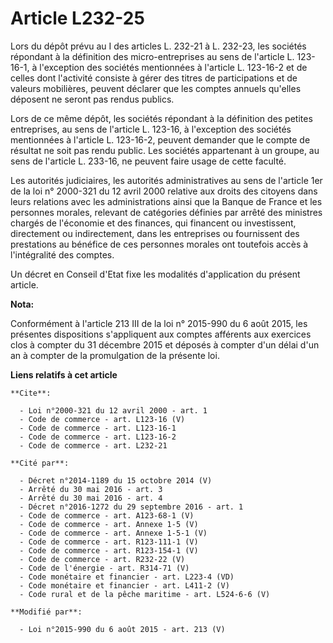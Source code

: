 # Article L232-25

Lors du dépôt prévu au I des articles L. 232-21 à L. 232-23, les sociétés répondant à la définition des micro-entreprises au
sens de l'article L. 123-16-1, à l'exception des sociétés mentionnées à l'article L. 123-16-2 et de celles dont l'activité
consiste à gérer des titres de participations et de valeurs mobilières, peuvent déclarer que les comptes annuels qu'elles
déposent ne seront pas rendus publics. 

Lors de ce même dépôt, les sociétés répondant à la définition des petites entreprises, au sens de l'article L. 123-16, à
l'exception des sociétés mentionnées à l'article L. 123-16-2, peuvent demander que le compte de résultat ne soit pas rendu
public. Les sociétés appartenant à un groupe, au sens de l'article L. 233-16, ne peuvent faire usage de cette faculté. 

Les autorités judiciaires, les autorités administratives au sens de l'article 1er de la loi n° 2000-321 du 12 avril 2000
relative aux droits des citoyens dans leurs relations avec les administrations ainsi que la Banque de France et les personnes
morales, relevant de catégories définies par arrêté des ministres chargés de l'économie et des finances, qui financent ou
investissent, directement ou indirectement, dans les entreprises ou fournissent des prestations au bénéfice de ces personnes
morales ont toutefois accès à l'intégralité des comptes. 

Un décret en Conseil d'Etat fixe les modalités d'application du présent article.

**Nota:**

Conformément à l'article 213 III de la loi n° 2015-990 du 6 août 2015, les présentes dispositions s'appliquent aux comptes
afférents aux exercices clos à compter du 31 décembre 2015 et déposés à compter d'un délai d'un an à compter de la
promulgation de la présente loi.

**Liens relatifs à cet article**

	**Cite**:

	  - Loi n°2000-321 du 12 avril 2000 - art. 1
	  - Code de commerce - art. L123-16 (V)
	  - Code de commerce - art. L123-16-1
	  - Code de commerce - art. L123-16-2
	  - Code de commerce - art. L232-21

	**Cité par**:

	  - Décret n°2014-1189 du 15 octobre 2014 (V)
	  - Arrêté du 30 mai 2016 - art. 3
	  - Arrêté du 30 mai 2016 - art. 4
	  - Décret n°2016-1272 du 29 septembre 2016 - art. 1
	  - Code de commerce - art. A123-68-1 (V)
	  - Code de commerce - art. Annexe 1-5 (V)
	  - Code de commerce - art. Annexe 1-5-1 (V)
	  - Code de commerce - art. R123-111-1 (V)
	  - Code de commerce - art. R123-154-1 (V)
	  - Code de commerce - art. R232-22 (V)
	  - Code de l'énergie - art. R314-71 (V)
	  - Code monétaire et financier - art. L223-4 (VD)
	  - Code monétaire et financier - art. L411-2 (V)
	  - Code rural et de la pêche maritime - art. L524-6-6 (V)

	**Modifié par**:

	  - Loi n°2015-990 du 6 août 2015 - art. 213 (V)
